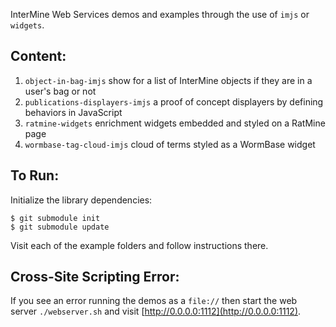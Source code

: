 InterMine Web Services demos and examples through the use of `imjs` or `widgets`.

## Content:

1. `object-in-bag-imjs` show for a list of InterMine objects if they are in a user's bag or not
1. `publications-displayers-imjs` a proof of concept displayers by defining behaviors in JavaScript
1. `ratmine-widgets` enrichment widgets embedded and styled on a RatMine page
1. `wormbase-tag-cloud-imjs` cloud of terms styled as a WormBase widget

## To Run:

Initialize the library dependencies:

```shell
$ git submodule init
$ git submodule update
```

Visit each of the example folders and follow instructions there.

## Cross-Site Scripting Error:

If you see an error running the demos as a `file://` then start the web server `./webserver.sh` and visit [http://0.0.0.0:1112](http://0.0.0.0:1112).